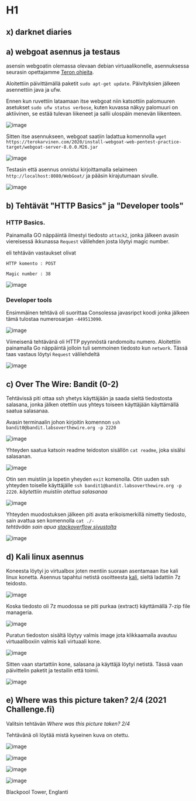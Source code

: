 # H1




## x) darknet diaries






## a) webgoat asennus ja testaus

asensin webgoatin olemassa olevaan debian virtuaalikonelle, asennuksessa seurasin opettajamme [Teron ohjeita](https://terokarvinen.com/2020/install-webgoat-web-pentest-practice-target/).

Aloitettiin päivittämällä paketit `sudo apt-get update`. Päivityksien jälkeen asennettiin java ja ufw.

Ennen kun ruvettiin lataamaan itse webgoat niin katsottiin palomuuren asetukset `sudo ufw status verbose`, kuten kuvassa näkyy palomuuri on aktiivinen, se estää tulevan liikeneet ja sallii ulospäin menevän liikenteen.

![image](https://user-images.githubusercontent.com/93308960/198050912-417c5c9d-170f-473d-811f-9933b11866a6.png)

Sitten itse asennukseen, webgoat saatiin ladattua komennolla `wget https://terokarvinen.com/2020/install-webgoat-web-pentest-practice-target/webgoat-server-8.0.0.M26.jar`

![image](https://user-images.githubusercontent.com/93308960/198555854-38851ac1-dbbf-424b-816c-f3f682b7bd30.png)



Testasin että asennus onnistui kirjoittamalla selaimeen `http://localhost:8080/WebGoat/` ja pääsin kirajutumaan sivulle.

![image](https://user-images.githubusercontent.com/93308960/198053058-38b47ac0-81ee-4383-a970-f9b2f641aa29.png)




## b) Tehtävät "HTTP Basics" ja "Developer tools"

### HTTP Basics. 

Painamalla GO näppäintä ilmestyi tiedosto `attack2`, jonka jälkeen avasin viereisessä ikkunassa `Request` välilehden josta löytyi magic number.

eli tehtävän vastaukset olivat

```
HTTP komento : POST

Magic number : 38

```
![image](https://user-images.githubusercontent.com/93308960/198056370-92420114-f4a3-4f4b-b031-df105b660ccb.png)

### Developer tools

Ensimmäinen tehtävä oli suorittaa Consolessa javasripct koodi jonka jälkeen tämä tulostaa numerosarjan `-449513090`. 

![image](https://user-images.githubusercontent.com/93308960/198060919-db064a89-1f97-4b60-811d-91046ecbffce.png)

Viimeisenä tehtävänä oli HTTP pyynnöstä randomoitu numero. Aloitettiin painamalla Go näppäintä jolloin tuli semmoinen tiedosto kun `network`. Tässä taas vastaus löytyi `Request` välilehdeltä

![image](https://user-images.githubusercontent.com/93308960/198060597-2d434e3e-9478-40c8-85b1-0638aa764bbf.png)



## c) Over The Wire: Bandit (0-2)

Tehtävissä piti ottaa ssh yhetys käyttäjään ja saada sieltä tiedostosta salasana, jonka jälken otettiin uus yhteys toiseen käyttäjään käyttämällä saatua salasanaa.


Avasin terminaalin johon kirjoitin komennon 
`ssh bandit0@bandit.labsoverthewire.org -p 2220`

![image](https://user-images.githubusercontent.com/93308960/198089117-ecd3e6d7-aadb-4c2e-9442-f63140468f0c.png)

Yhteyden saatua katsoin readme teidoston sisällön `cat readme`, joka sisälsi salasanan. 

![image](https://user-images.githubusercontent.com/93308960/198090384-c690224d-b76c-4b0f-adb6-2a380eae29d7.png)

Otin sen muistiin ja lopetin yheyden `exit` komenolla. Otin uuden ssh yhteyden toiselle käyttäjälle `ssh bandit1@bandit.labsoverthewire.org -p 2220`.  *käytettiin muistiin otettua salasanaa*

![image](https://user-images.githubusercontent.com/93308960/198833423-475e7035-7b0d-4c4a-b991-bcdae9a0704f.png)


Yhteyden muodostuksen jälkeen piti avata erikoismerkillä nimetty tiedosto, sain avattua sen komennolla `cat ./-`  
*tehtävään sain apua [stackoverflow sivustolta](https://stackoverflow.com/questions/42187323/how-to-open-a-dashed-filename-using-terminal)*


![image](https://user-images.githubusercontent.com/93308960/198092907-c225faca-5120-468a-ad7f-19727ea029ed.png)


## d) Kali linux asennus

Koneesta löytyi jo virtualbox joten mentiin suoraan asentamaan itse kali linux konetta. Asennus tapahtui netistä osoitteesta [kali](https://www.kali.org/get-kali/#kali-virtual-machines), sieltä ladattiin 7z teidosto.

![image](https://user-images.githubusercontent.com/93308960/198114507-3425b53d-cf08-458a-8416-35330dd3d48f.png)

Koska tiedosto oli 7z muodossa se piti purkaa (extract) käyttämällä 7-zip file manageria.

![image](https://user-images.githubusercontent.com/93308960/198703286-3dd173a5-b201-43e3-b5da-8312a32db019.png)


Puratun tiedoston sisältä löytyy valmis image jota klikkaamalla avautuu virtuaaliboxiin valmis kali virtuaali kone.

![image](https://user-images.githubusercontent.com/93308960/198704437-d3fdf09a-b1f8-4855-bca4-6838a92de253.png)

Sitten vaan startattiin kone, salasana ja käyttäjä löytyi netistä. Tässä vaan päivittelin paketit ja testailin että toimii.

![image](https://user-images.githubusercontent.com/93308960/198114452-f5c4ac68-29ed-4d91-90ab-f691751026c8.png)


## e) Where was this picture taken? 2/4 (2021 Challenge.fi) 

Valitsin tehtävän *Where was this picture taken? 2/4* 

Tehtävänä oli löytää mistä kyseinen kuva on otettu.

![image](https://user-images.githubusercontent.com/93308960/198121367-44c42ee5-b2f8-4577-a627-2b9d3962ac21.png)




![image](https://user-images.githubusercontent.com/93308960/198697037-36994299-8c09-4681-a655-496aa540ce05.png)


![image](https://user-images.githubusercontent.com/93308960/198696888-2a51d11f-aae2-4e63-993d-5ba7d05a889e.png)



![image](https://user-images.githubusercontent.com/93308960/198120197-67191197-bf8a-4722-9457-6307868050a6.png)


Blackpool Tower, Englanti


